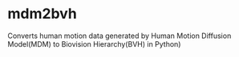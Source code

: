 # mdm2bvh
Converts human motion data generated by Human Motion Diffusion Model(MDM) to Biovision Hierarchy(BVH) in Python)
